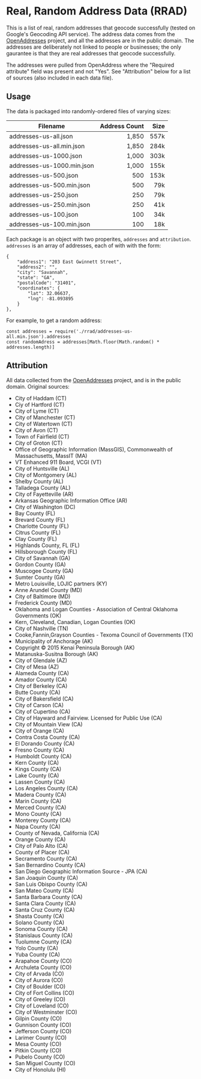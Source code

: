 # Real, Random Address Data (RRAD)

This is a list of real, random addresses that geocode successfully (tested on Google's Geocoding API service).
The address data comes from the [OpenAddresses](https://openaddresses.io/) project, and all the addresses are in the public domain.  The
addresses are deliberately not linked to people or businesses; the only gaurantee is that they are real addresses that
geocode successfully.

The addresses were pulled from OpenAddress where the "Required attribute" field was present and not "Yes".  See "Attribution" below for a list of sources (also included in each data file).

## Usage

The data is packaged into randomly-ordered files of varying sizes:

| Filename                      | Address Count   | Size    |
| ----------------------------- | ---------------:| -------:|
| addresses-us-all.json         | 1,850           | 557k    |
| addresses-us-all.min.json     | 1,850           | 284k    |
| addresses-us-1000.json        | 1,000           | 303k    |
| addresses-us-1000.min.json    | 1,000           | 155k    |
| addresses-us-500.json         |   500           | 153k    |
| addresses-us-500.min.json     |   500           |  79k    |
| addresses-us-250.json         |   250           |  79k    |
| addresses-us-250.min.json     |   250           |  41k    |
| addresses-us-100.json         |   100           |  34k    |
| addresses-us-100.min.json     |   100           |  18k    |

Each package is an object with two properites, `addresses` and `attribution`.  `addresses` is an array of addresses, each of with
with the form:

    {
        "address1": "203 East Gwinnett Street",
        "address2": "",
        "city": "Savannah",
        "state": "GA",
        "postalCode": "31401",
        "coordinates": {
            "lat": 32.06637,
            "lng": -81.093895
        }
    },

For example, to get a random address:

    const addresses = require('./rrad/addresses-us-all.min.json').addresses
    const randomAdress = addresses[Math.floor(Math.random() * addresses.length)]

## Attribution

All data collected from the [OpenAddresses](https://openaddresses.io/) project, and is in the public domain.  Original sources:

* City of Haddam (CT)
* Ciy of Hartford (CT)
* City of Lyme (CT)
* City of Manchester (CT)
* City of Watertown (CT)
* City of Avon (CT)
* Town of Fairfield (CT)
* City of Groton (CT)
* Office of Geographic Information (MassGIS), Commonwealth of Massachusetts, MassIT (MA)
* VT Enhanced 911 Board, VCGI (VT)
* City of Huntsville (AL)
* City of Montgomery (AL)
* Shelby County (AL)
* Talladega County (AL)
* City of Fayetteville (AR)
* Arkansas Geographic Information Office (AR)
* City of Washington (DC)
* Bay County (FL)
* Brevard County (FL)
* Charlotte County (FL)
* Citrus County (FL)
* Clay County (FL)
* Highlands County, FL (FL)
* Hillsborough County (FL)
* City of Savannah (GA)
* Gordon County (GA)
* Muscogee County (GA)
* Sumter County (GA)
* Metro Louisville,  LOJIC partners (KY)
* Anne Arundel County (MD)
* City of Baltimore (MD)
* Frederick County (MD)
* Oklahoma and Logan Counties - Association of Central Oklahoma Governments (OK)
* Kern, Cleveland, Canadian, Logan Counties (OK)
* City of Nashville (TN)
* Cooke,Fannin,Grayson Counties - Texoma Council of Governments (TX)
* Municipality of Anchorage (AK)
* Copyright © 2015 Kenai Peninsula Borough (AK)
* Matanuska-Susitna Borough (AK)
* City of Glendale (AZ)
* City of Mesa (AZ)
* Alameda County (CA)
* Amador County (CA)
* City of Berkeley (CA)
* Butte County (CA)
* City of Bakersfield (CA)
* City of Carson (CA)
* City of Cupertino (CA)
* City of Hayward and Fairview. Licensed for Public Use (CA)
* City of Mountain View (CA)
* City of Orange (CA)
* Contra Costa County (CA)
* El Dorando County (CA)
* Fresno County (CA)
* Humboldt County (CA)
* Kern County (CA)
* Kings County (CA)
* Lake County (CA)
* Lassen County (CA)
* Los Angeles County (CA)
* Madera County (CA)
* Marin County (CA)
* Merced County (CA)
* Mono County (CA)
* Monterey County (CA)
* Napa County (CA)
* County of Nevada, California (CA)
* Orange County (CA)
* City of Palo Alto (CA)
* County of Placer (CA)
* Secramento County (CA)
* San Bernardino County (CA)
* San Diego Geographic Information Source - JPA (CA)
* San Joaquin County (CA)
* San Luis Obispo County (CA)
* San Mateo County (CA)
* Santa Barbara County (CA)
* Santa Clara County (CA)
* Santa Cruz County (CA)
* Shasta County (CA)
* Solano County (CA)
* Sonoma County (CA)
* Stanislaus County (CA)
* Tuolumne County (CA)
* Yolo County (CA)
* Yuba County (CA)
* Arapahoe County (CO)
* Archuleta County (CO)
* City of Arvada (CO)
* City of Aurora (CO)
* City of Boulder (CO)
* City of Fort Collins (CO)
* City of Greeley (CO)
* City of Loveland (CO)
* City of Westminster (CO)
* Gilpin County (CO)
* Gunnison County (CO)
* Jefferson County (CO)
* Larimer County (CO)
* Mesa County (CO)
* Pitkin County (CO)
* Pubelo County (CO)
* San Miguel County (CO)
* City of Honolulu (HI)
